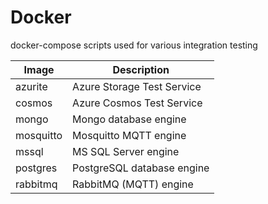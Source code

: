 # Docker
docker-compose scripts used for various integration testing

| Image | Description |
| -- | -- |
| azurite | Azure Storage Test Service |
| cosmos | Azure Cosmos Test Service |
| mongo | Mongo database engine |
| mosquitto | Mosquitto MQTT engine |
| mssql | MS SQL Server engine |
| postgres | PostgreSQL database engine |
| rabbitmq | RabbitMQ (MQTT) engine |